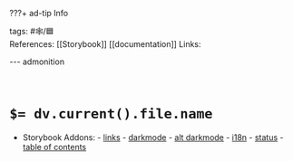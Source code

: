 ???+ ad-tip Info

tags: #🕸️/🟦    
References: [[Storybook]] [[documentation]] 
Links: 

--- admonition

<br>

# `$= dv.current().file.name`

- Storybook Addons:
			- [links](https://storybook.js.org/addons/@storybook/addon-links)
			- [darkmode](https://storybook.js.org/addons/storybook-facelift)
			- [alt darkmode](https://storybook.js.org/addons/storybook-dark-mode)
			- [i18n](https://storybook.js.org/addons/storybook-addon-i18n)
			- [status](https://storybook.js.org/addons/@etchteam/storybook-addon-status)
			- [table of contents](https://storybook.js.org/addons/storybook-docs-toc/)